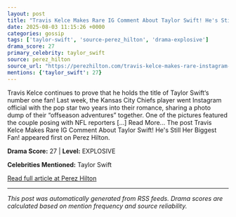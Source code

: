 ```yaml
---
layout: post
title: "Travis Kelce Makes Rare IG Comment About Taylor Swift! He's Still Her Biggest Fan!"
date: 2025-08-03 11:15:26 +0000
categories: gossip
tags: ['taylor-swift', 'source-perez_hilton', 'drama-explosive']
drama_score: 27
primary_celebrity: taylor_swift
source: perez_hilton
source_url: "https://perezhilton.com/travis-kelce-makes-rare-instagram-comment-taylor-swift/"
mentions: {'taylor_swift': 27}
---
```


Travis Kelce continues to prove that he holds the title of Taylor Swift&#8216;s number one fan! Last week, the Kansas City Chiefs player went Instagram official with the pop star two years into their romance, sharing a photo dump of their “offseason adventures” together. One of the pictures featured the couple posing with NFL reporters [...] Read More... The post Travis Kelce Makes Rare IG Comment About Taylor Swift! He&#039;s Still Her Biggest Fan! appeared first on Perez Hilton.

**Drama Score:** 27 | **Level:** EXPLOSIVE

**Celebrities Mentioned:** Taylor Swift

[Read full article at Perez Hilton](https://perezhilton.com/travis-kelce-makes-rare-instagram-comment-taylor-swift/)

---
*This post was automatically generated from RSS feeds. Drama scores are calculated based on mention frequency and source reliability.*

